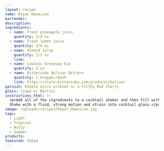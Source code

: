 ```yaml
---
layout: recipe
name: Royal Hawaiian
bartender:
description:
ingredients:
  - name: Fresh pineapple juice
    quantity: 3/4 oz
  - name: Fresh lemon juice
    quantity: 3/4 oz
  - name: Almond syrup
    quantity: 2/3 oz
    link:
  - name: Lawless Greenway Gin
    quantity: 2 oz
  - name: Bittercube Bolivar Bitters
    quantity: 1 dropper/dash
    link: https://store.bittercube.com/products/bolivar
garnish: Edible micro orchids or a Filthy Red Cherry
glass: Coupe or Martini
instructions_html: >-
  <p>Add all of the ingredients to a cocktail shaker and then fill with ice.
  Shake with a fluid, strong motion and strain into cocktail glass.</p>
image: /uploads/recipes/Royal_Hawaiian.jpg
tags:
  - Light
  - Tropical
  - Nutty
  - Summer
products:
featured: false
---
```



